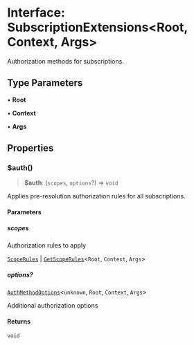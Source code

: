 # Interface: SubscriptionExtensions\<Root, Context, Args\>

Authorization methods for subscriptions.

## Type Parameters

• **Root**

• **Context**

• **Args**

## Properties

### $auth()

> **$auth**: (`scopes`, `options`?) => `void`

Applies pre-resolution authorization rules for all subscriptions.

#### Parameters

##### scopes

Authorization rules to apply

[`ScopeRules`](../../../type-aliases/ScopeRules.md) | [`GetScopeRules`](../../../type-aliases/GetScopeRules.md)\<`Root`, `Context`, `Args`\>

##### options?

[`AuthMethodOptions`](../../../interfaces/AuthMethodOptions.md)\<`unknown`, `Root`, `Context`, `Args`\>

Additional authorization options

#### Returns

`void`
